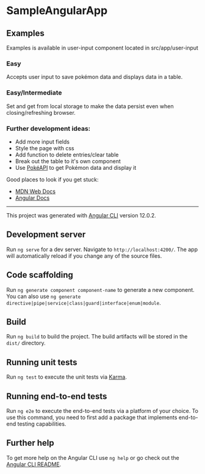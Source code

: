 # SampleAngularApp

## Examples

Examples is available in user-input component located in src/app/user-input

### Easy

Accepts user input to save pokémon data and displays data in a table.

### Easy/Intermediate

Set and get from local storage to make the data persist even when closing/refreshing browser.

### Further development ideas:

- Add more input fields
- Style the page with css
- Add function to delete entries/clear table
- Break out the table to it's own component
- Use [PokéAPI](https://pokeapi.co) to get Pokémon data and display it

Good places to look if you get stuck:

- [MDN Web Docs](https://developer.mozilla.org)
- [Angular Docs](https://angular.io/docs)

---

This project was generated with [Angular CLI](https://github.com/angular/angular-cli) version 12.0.2.

## Development server

Run `ng serve` for a dev server. Navigate to `http://localhost:4200/`. The app will automatically reload if you change any of the source files.

## Code scaffolding

Run `ng generate component component-name` to generate a new component. You can also use `ng generate directive|pipe|service|class|guard|interface|enum|module`.

## Build

Run `ng build` to build the project. The build artifacts will be stored in the `dist/` directory.

## Running unit tests

Run `ng test` to execute the unit tests via [Karma](https://karma-runner.github.io).

## Running end-to-end tests

Run `ng e2e` to execute the end-to-end tests via a platform of your choice. To use this command, you need to first add a package that implements end-to-end testing capabilities.

## Further help

To get more help on the Angular CLI use `ng help` or go check out the [Angular CLI README](https://github.com/angular/angular-cli/blob/master/README.md).
